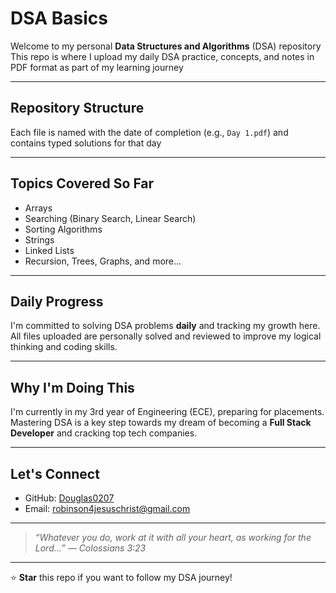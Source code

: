 # DSA Basics
         
Welcome to my personal **Data Structures and Algorithms** (DSA) repository 
This repo is where I upload my daily DSA practice, concepts, and notes in PDF format as part of my learning journey
 
---

## Repository Structure

Each file is named with the date of completion (e.g., `Day 1.pdf`) and contains typed solutions for that day

---

## Topics Covered So Far

- Arrays  
-  Searching (Binary Search, Linear Search)  
-  Sorting Algorithms  
-  Strings
-  Linked Lists
-  Recursion, Trees, Graphs, and more...

---

## Daily Progress

I'm committed to solving DSA problems **daily** and tracking my growth here.  
All files uploaded are personally solved and reviewed to improve my logical thinking and coding skills.

---

## Why I'm Doing This

I'm currently in my 3rd year of Engineering (ECE), preparing for placements.  
Mastering DSA is a key step towards my dream of becoming a **Full Stack Developer** and cracking top tech companies.

---

## Let's Connect

- GitHub: [Douglas0207](https://github.com/Douglas0207)  
-  Email: robinson4jesuschrist@gmail.com  

---

> _“Whatever you do, work at it with all your heart, as working for the Lord…” — Colossians 3:23_

---

⭐ **Star** this repo if you want to follow my DSA journey!
